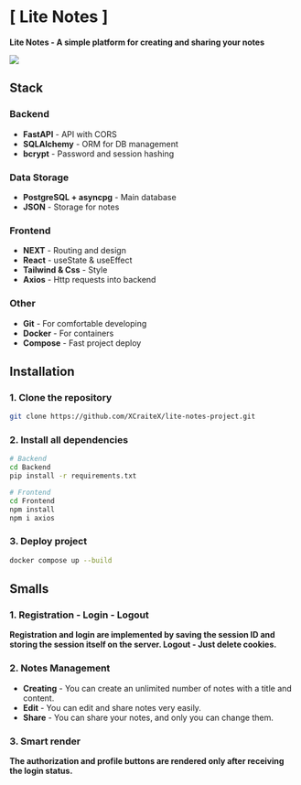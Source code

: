 # [ Lite Notes ]

**Lite Notes - A simple platform for creating and sharing your notes**

<img src='https://imgur.com/iFtLpKu'>

## Stack
### Backend

- **FastAPI** - API with CORS 
- **SQLAlchemy** - ORM for DB management
- **bcrypt** - Password and session hashing

### Data Storage

- **PostgreSQL + asyncpg** - Main database 
- **JSON** - Storage for notes

### Frontend

- **NEXT** - Routing and design
- **React** - useState & useEffect
- **Tailwind & Css** - Style
- **Axios** - Http requests into backend

### Other

- **Git** - For comfortable developing
- **Docker** - For containers
- **Compose** - Fast project deploy 


## Installation

### 1. Clone the repository
```bash
git clone https://github.com/XCraiteX/lite-notes-project.git
```

### 2. Install all dependencies
```bash
# Backend
cd Backend
pip install -r requirements.txt

# Frontend
cd Frontend
npm install 
npm i axios
```

### 3. Deploy project
```bash
docker compose up --build
```

## Smalls

### 1. Registration - Login - Logout
**Registration and login are implemented by saving the session ID and storing the session itself on the server.
Logout - Just delete cookies.**

### 2. Notes Management
- **Creating** - You can create an unlimited number of notes with a title and content.
- **Edit** - You can edit and share notes very easily.
- **Share** - You can share your notes, and only you can change them.

### 3. Smart render
**The authorization and profile buttons are rendered only after receiving the login status.**
